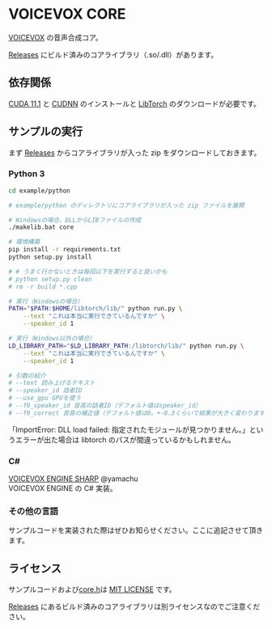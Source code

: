 # VOICEVOX CORE

[VOICEVOX](https://voicevox.hiroshiba.jp/) の音声合成コア。

[Releases](https://github.com/Hiroshiba/voicevox_core/releases) にビルド済みのコアライブラリ（.so/.dll）があります。

## 依存関係

[CUDA 11.1](https://developer.nvidia.com/cuda-11.1.0-download-archive) と [CUDNN](https://developer.nvidia.com/cudnn) のインストールと [LibTorch](https://pytorch.org/) のダウンロードが必要です。

## サンプルの実行

まず [Releases](https://github.com/Hiroshiba/voicevox_core/releases) からコアライブラリが入った zip をダウンロードしておきます。

### Python 3

```bash
cd example/python

# example/python のディレクトリにコアライブラリが入った zip ファイルを展開

# Windowsの場合、DLLからLIBファイルの作成
./makelib.bat core

# 環境構築
pip install -r requirements.txt
python setup.py install

# # うまく行かないときは毎回以下を実行すると良いかも
# python setup.py clean
# rm -r build *.cpp

# 実行（Windowsの場合）
PATH="$PATH:$HOME/libtorch/lib/" python run.py \
    --text "これは本当に実行できているんですか" \
    --speaker_id 1

# 実行（Windows以外の場合）
LD_LIBRARY_PATH="$LD_LIBRARY_PATH:/libtorch/lib/" python run.py \
    --text "これは本当に実行できているんですか" \
    --speaker_id 1

# 引数の紹介
# --text 読み上げるテキスト
# --speaker_id 話者ID
# --use_gpu GPUを使う
# --f0_speaker_id 音高の話者ID（デフォルト値はspeaker_id）
# --f0_correct 音高の補正値（デフォルト値は0。+-0.3くらいで結果が大きく変わります）
```

「ImportError: DLL load failed: 指定されたモジュールが見つかりません。」というエラーが出た場合は libtorch のパスが間違っているかもしれません。

### C#

[VOICEVOX ENGINE SHARP](https://github.com/yamachu/VoicevoxEngineSharp) @yamachu  
VOICEVOX ENGINE の C# 実装。

### その他の言語

サンプルコードを実装された際はぜひお知らせください。ここに追記させて頂きます。

## ライセンス

サンプルコードおよび[core.h](./core.h)は [MIT LICENSE](./LICENSE) です。

[Releases](https://github.com/Hiroshiba/voicevox_core/releases) にあるビルド済みのコアライブラリは別ライセンスなのでご注意ください。
